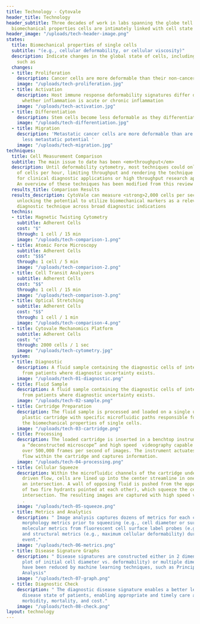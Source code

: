 ```yaml
---
title: Technology - Cytovale
header_title: Technology
header_subtitle: Three decades of work in labs spanning the globe tell us that the
  biomechanical properties cells are intimately linked with cell state
header_image: "/uploads/tech-header-image.png"
states:
  title: Biomechanical properties of single cells
  subtitle: "(e.g., cellular deformability, or cellular viscosity)"
  description: Indicate changes in the global state of cells, including phenomena
    such as
  changes:
  - title: Proliferation
    description: Cancer cells are more deformable than their non-cancerous counterparts
    image: "/uploads/tech-proliferation.jpg"
  - title: Activation
    description: Host immune response deformability signatures differ depending on
      whether inflammation is acute or chronic inflammation
    image: "/uploads/tech-activation.jpg"
  - title: Differentiation
    description: Stem cells become less deformable as they differentiate
    image: "/uploads/tech-differentiation.jpg"
  - title: Migration
    description: 'Metastatic cancer cells are more deformable than are those with
      less metastatic potential '
    image: "/uploads/tech-migration.jpg"
techniques:
  title: Cell Measurement Comparison
  subtitle: The main issue to date has been <em>throughput</em>
  description: Until deformability cytometry, most techniques could only measure tens
    of cells per hour, limiting throughput and rendering the technique too cumbersome
    for clinical diagnostic applications or high throughput research applications.
    An overview of these techniques has been modified from this review
  results_title: Comparison Results
  results_description: CytoVale can measure <strong>2,000 cells per second</strong>,
    unlocking the potential to utilize biomechanical markers as a relevant clinical
    diagnostic technique across broad diagnostic indications
  technis:
  - title: Magnetic Twisting Cytometry
    subtitle: Adherent Cells
    cost: "$"
    through: 1 cell / 15 min
    image: "/uploads/tech-comparison-1.png"
  - title: Atomic Force Microscopy
    subtitle: Adherent Cells
    cost: "$$$"
    through: 1 cell / 5 min
    image: "/uploads/tech-comparison-2.png"
  - title: Cell Transit Analyzers
    subtitle: Adherent Cells
    cost: "$$"
    through: 1 cell / 15 min
    image: "/uploads/tech-comparison-3.png"
  - title: Optical Stretching
    subtitle: Adherent Cells
    cost: "$$"
    through: 1 cell / 1 min
    image: "/uploads/tech-comparison-4.png"
  - title: Cytovale Mechanomics Platform
    subtitle: Adherent Cells
    cost: "¢"
    through: 2000 cells / 1 sec
    image: "/uploads/tech-cytometry.jpg"
  system:
  - title: Diagnostic
    description: A fluid sample containing the diagnostic cells of interest is collected
      from patients where diagnostic uncertainty exists.
    image: "/uploads/tech-01-diagnostic.png"
  - title: Fluid Sample
    description: A fluid sample containing the diagnostic cells of interest is collected
      from patients where diagnostic uncertainty exists.
    image: "/uploads/tech-02-sample.png"
  - title: Cartridge Preparation
    description: The fluid sample is processed and loaded on a single use, disposable
      plastic cartridge with specific microfluidic paths responsible for assessing
      the biomechanical properties of single cells.
    image: "/uploads/tech-03-cartridge.png"
  - title: Processing
    description: The loaded cartridge is inserted in a benchtop instrument containing
      a “deconstructed microscope” and high speed￼￼videography capable of capturing
      over 500,000 frames per second of images. The instrument actuates pressure driven
      flow within the cartridge and captures information.
    image: "/uploads/tech-04-processing.png"
  - title: Cellular Squeeze
    description: Within the microfluidic channels of the cartridge under pressure
      driven flow, cells are lined up into the center streamline in one branch of
      an intersection. A wall of opposing fluid is pushed from the opposite side (think
      of two fire hydrants pointed at each other), which squeeze the cell within the
      intersection. The resulting images are captured with high speed videography
      .
    image: "/uploads/tech-05-squeeze.png"
  - title: Metrics and Analytics
    description: "￼Image analysis captures dozens of metrics for each cell, including
      morphology metrics prior to squeezing (e.g., cell diameter or surface roughness),
      molecular metrics from fluorescent cell surface label probes (e.g., CD45+),
      and structural metrics (e.g., maximum cellular deformability) during the squeezing
      event."
    image: "/uploads/tech-06-metrics.png"
  - title: Disease Signature Graphs
    description: "￼Disease signatures are constructed either in 2 dimensions (e.g.,
      plot of initial cell diameter vs. deformability) or multiple dimensions that
      have been reduced by machine learning techniques, such as Principle Component
      Analysis"
    image: "/uploads/tech-07-graph.png"
  - title: Diagnostic Check
    description: "￼The diagnostic disease signature enables a better lens into the
      disease state of patients, enabling appropriate and timely care and reducing
      morbidity, mortality, and cost."
    image: "/uploads/tech-08-check.png"
layout: technology
---
```


